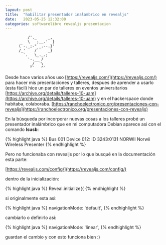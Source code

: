 ```yaml
---
layout: post
title:  "habilitar presentador inalambrico en revealjs"
date:   2023-05-25 12:32:00
categories: softwarelibre revealjs presentacion
---
```



              /'._     _,
              \   ;__.'  }
          (`-._;-" _.--.}'
          /_'    /`    _}
            `.   \_._.;
              '-.__ /
               _/  `\
               ^`   ^`
               
Desde hace varios años uso [https://revealjs.com/](https://revealjs.com/) para hacer mis presentaciones y talleres, despues de aprender a usarlo (esta fácil) hice un par de talleres en eventos universitarios [https://archive.org/details/talleres-10-uam](https://archive.org/details/talleres-10-uam) y en el hackerspace donde habitaba, colaboraba. [https://ranchoelectronico.org/presentaciones-con-revealjs](https://ranchoelectronico.org/presentaciones-con-revealjs)

En la búsqueda por incorporar nuevas cosas a los talleres probé un presentador inalámbrico que en mi computadora Debian aparece asi con el comando **lsusb**:

{% highlight java %} Bus 001 Device 012: ID 3243:0131 NORWII Norwii Wireless Presenter {% endhighlight %}

Pero no funcionaba con revealjs por lo que busqué en la documentación esta parte:

[https://revealjs.com/config/](https://revealjs.com/config/)

dentro de la inicialización:

{% highlight java %} Reveal.initialize({ {% endhighlight %}

si originalmente esta asi:

{% highlight java %} navigationMode: 'default', {% endhighlight %}
 
 cambiarlo o definirlo asi: 
 
{% highlight java %} navigationMode: 'linear', {% endhighlight %}
 
 guardan el cambio y con esto funciona bien :)
